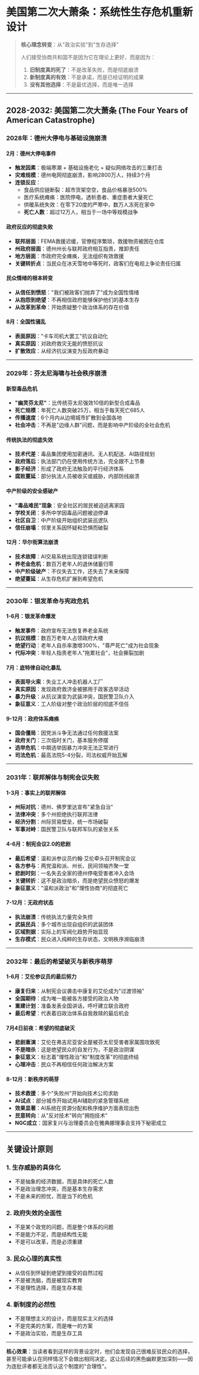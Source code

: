 # 美国第二次大萧条：系统性生存危机重新设计

> **核心理念转变**：从"政治实验"到"生存选择"
> 
> 人们接受协商共和国不是因为它在理论上更好，而是因为：
> 1. **旧制度真的死了**：不是改革失败，而是彻底崩溃
> 2. **新制度真的有效**：不是承诺，而是已经证明的成果  
> 3. **没有其他选择**：不是最优选择，而是唯一选择

---

## 2028-2032: 美国第二次大萧条 (The Four Years of American Catastrophe)

### **2028年：德州大停电与基础设施崩溃**

#### 2月：德州大停电事件
- **触发因素**：极端寒潮 + 基础设施老化 + 疑似网络攻击的三重打击
- **灾难规模**：德州电网彻底崩溃，影响2800万人，持续3个月
- **连锁反应**：
  - 食品供应链断裂：超市货架空空，食品价格暴涨500%
  - 医疗系统瘫痪：医院停电，透析患者、重症患者大量死亡
  - 供暖系统失效：在零下20度的严寒中，数万人冻死在家中
  - **死亡人数**：超过12万人，相当于一场中等规模战争

#### 政府反应的彻底失败
- **联邦层面**：FEMA救援迟缓，官僚程序繁琐，救援物资被困在仓库
- **州政府层面**：德州州长与联邦政府相互指责，推卸责任
- **地方层面**：市政府完全瘫痪，无法组织有效救援
- **关键转折点**：当民众在冰天雪地中等死时，政客们在电视上争论责任归属

#### 民众情绪的根本转变
- **从信任到愤怒**："我们被政客们抛弃了"成为全国性情绪
- **从抱怨到绝望**：不再相信政府能够保护他们的基本生存
- **从改革到革命**：开始质疑整个政治体系的存在价值

#### 8月：全国性骚乱
- **表面原因**："卡车司机大罢工"抗议自动化
- **真实原因**：对政府救灾无能的愤怒抗议
- **扩散效应**：从经济抗议演变为反政府暴动

---

### **2029年：芬太尼海啸与社会秩序崩溃**

#### 新型毒品危机
- **"幽灵芬太尼"**：比传统芬太尼强效10倍的新型合成毒品
- **死亡规模**：年死亡人数突破25万，相当于每天死亡685人
- **传播速度**：6个月内从边境城市扩散到全国各地
- **社会冲击**：不再是"边缘人群"问题，而是影响中产阶级的全社会危机

#### 传统执法的彻底失效
- **技术代差**：毒品集团使用加密通讯、无人机配送、AI路径规划
- **政府落后**：执法部门仍在使用传统方法，完全跟不上节奏
- **影子经济**：形成了政府无法触及的平行经济体系
- **腐败蔓延**：部分执法人员被收买或威胁，内部防线崩溃

#### 中产阶级的安全感破产
- **"毒品难民"现象**：安全社区的居民被迫逃离家园
- **学校关闭**：多所中学因毒品问题被迫停课
- **社区自卫**：中产阶级开始组织武装巡逻队
- **信任崩塌**：邻里关系因怀疑和恐惧而破裂

#### 12月：华尔街算法崩溃
- **技术故障**：AI交易系统出现连锁错误判断
- **养老金危机**：数百万老年人的退休储蓄归零
- **中产阶级破产**：不仅失去工作，还失去了未来保障
- **绝望蔓延**：从生存危机扩展到希望危机

---

### **2030年：银发革命与宪政危机**

#### 1-6月：银发革命爆发
- **触发事件**：政府宣布无法恢复养老金系统
- **抗议规模**：数百万老年人占领政府大楼
- **绝望行动**：老年人自杀率激增300%，"尊严死亡"成为社会现象
- **代际冲突**：年轻人指责老年人"拖累社会"，社会撕裂加剧

#### 7月：底特律自动化暴乱
- **表面导火索**：失业工人冲击机器人工厂
- **真实原因**：发现政府救济金被挪用于政客选举活动
- **暴力升级**：从抗议演变为武装冲突，国民警卫队介入
- **象征意义**：工人阶级对整个政治阶层的彻底不信任

#### 9-12月：政府体系瘫痪
- **国会僵局**：因党派斗争无法通过任何救援法案
- **政府关门**：三次临时关门，基本服务停摆
- **选举危机**：中期选举因暴力冲突无法正常进行
- **司法危机**：最高法院5-4分裂，司法权威开始瓦解

---

### **2031年：联邦解体与制宪会议失败**

#### 1-3月：事实上的联邦解体
- **州际对抗**：德州、佛罗里达宣布"紧急自治"
- **法律冲突**：多个州拒绝执行联邦法律
- **经济分割**：州际贸易壁垒，统一市场破裂
- **军事对峙**：国民警卫队与联邦军队的紧张关系

#### 4-6月：制宪会议2.0的悲剧
- **最后希望**：温和派参议员约翰·艾伦牵头召开制宪会议
- **各方参与**：两党温和派、州长、民间领袖齐聚一堂
- **悲剧时刻**：一名失去全家的德州停电受害者冲入会场
- **关键转折**：这不是政治暗杀，而是绝望民众愤怒的爆发
- **象征意义**："温和派政治"和"理性协商"的彻底死亡

#### 7-12月：无政府状态
- **执法崩溃**：传统执法力量完全失控
- **武装民兵**：多个城市出现自组织的武装团体
- **区域割据**：实际上的军阀化趋势开始显现
- **生存模式**：民众进入纯粹的生存状态，文明秩序濒临崩溃

---

### **2032年：最后的希望破灭与新秩序萌芽**

#### 1-6月：艾伦参议员的最后努力
- **康复归来**：从制宪会议袭击中康复的艾伦成为"过渡领袖"
- **全国期待**：成为唯一能被各方接受的政治人物
- **重建计划**：准备发表全国讲话，呼吁建立联合政府
- **最后希望**：代表着旧政治体系自我救赎的最后机会

#### 7月4日前夜：希望的彻底破灭
- **悲剧重演**：艾伦在弗吉尼亚安全屋被芬太尼受害者家属围攻致死
- **不是暗杀**：这是绝望民众的自发行为，不是政治阴谋
- **象征意义**：标志着"理性政治"和"制度改革"的彻底终结
- **心理冲击**：民众不再相信任何政治解决方案

#### 8-12月：新秩序的萌芽
- **技术救援**：多个"失败州"开始向技术公司求助
- **AI试点**：部分城市开始试用AI辅助的紧急管理系统
- **效果显著**：AI系统在资源分配和秩序维护方面表现出色
- **民意转向**：从"反对技术"转向"拥抱技术"
- **NGC成立**：国家复兴与治理委员会在雅典娜理事会支持下秘密成立

---

## 关键设计原则

### 1. 生存威胁的具体化
- 不是抽象的经济数据，而是具体的死亡人数
- 不是政治理念冲突，而是基本生存需求
- 不是未来的担忧，而是当下的危机

### 2. 政府失效的全面性
- 不是某个政党的问题，而是整个体系的问题
- 不是能力不足，而是结构性无能
- 不是可以改革，而是必须重建

### 3. 民众心理的真实性
- 从信任到怀疑到绝望到接受的自然过程
- 不是被洗脑，而是被现实教育
- 不是理性选择，而是生存本能

### 4. 新制度的必然性
- 不是理想主义的设计，而是现实主义的选择
- 不是完美的方案，而是唯一的方案
- 不是政治实验，而是生存工具

---

**核心效果**：当读者看到这样的背景设定时，他们会发现自己很难反驳民众的选择，甚至可能承认在同样情况下会做出相同决定。这让后续的黑色幽默更加深刻——因为连批评者都无法否认这个制度的"合理性"。
